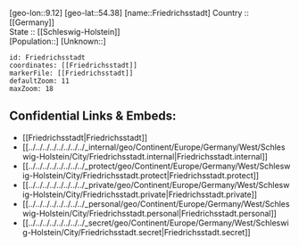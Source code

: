 ﻿---
location: [54.38,9.12] 
mapzoom: [7,12] 
mapmarker: city 
type: City
tags:
- geo/City


SpocWebEntityId: 30290
isDeleted: false
confidential: public

---
[geo-lon::9.12] 
[geo-lat::54.38] 
[name::Friedrichsstadt] 
Country :: [[Germany]]  
State :: [[Schleswig-Holstein]]  
[Population::] 
[Unknown::] 


```leaflet
id: Friedrichsstadt
coordinates: [[Friedrichsstadt]] 
markerFile: [[Friedrichsstadt]] 
defaultZoom: 11 
maxZoom: 18
```


## Confidential Links & Embeds: 
- [[Friedrichsstadt|Friedrichsstadt]]  
- [[../../../../../../../../_internal/geo/Continent/Europe/Germany/West/Schleswig-Holstein/City/Friedrichsstadt.internal|Friedrichsstadt.internal]] 
- [[../../../../../../../../_protect/geo/Continent/Europe/Germany/West/Schleswig-Holstein/City/Friedrichsstadt.protect|Friedrichsstadt.protect]] 
- [[../../../../../../../../_private/geo/Continent/Europe/Germany/West/Schleswig-Holstein/City/Friedrichsstadt.private|Friedrichsstadt.private]] 
- [[../../../../../../../../_personal/geo/Continent/Europe/Germany/West/Schleswig-Holstein/City/Friedrichsstadt.personal|Friedrichsstadt.personal]] 
- [[../../../../../../../../_secret/geo/Continent/Europe/Germany/West/Schleswig-Holstein/City/Friedrichsstadt.secret|Friedrichsstadt.secret]] 
